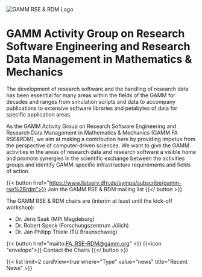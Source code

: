 
![GAMM RSE & RDM Logo](img/Logo.png)

# GAMM Activity Group on Research Software Engineering and Research Data Management in Mathematics & Mechanics

The development of research software and the handling of research data has been essential for many areas within the fields of the GAMM for decades and ranges from simulation scripts and data to accompany publications to extensive software libraries and petabytes of data for specific application areas.

As the GAMM Activity Group on Research Software Engineering and Research Data Management in Mathematics & Mechanics (GAMM FA RSE&RDM), we aim at making a contribution here by providing impetus from the perspective of computer-driven sciences. We want to give the GAMM activities in the areas of research data and research software a visible home and promote synergies in the scientific exchange between the activities groups and identify GAMM-specific infrastructure requirements and fields of action.

{{< button href="https://www.listserv.dfn.de/sympa/subscribe/gamm-rse%2Brdm">}}
Join the GAMM RSE & RDM mailing list
{{</ button >}}

The GAMM RSE & RDM chairs are  (interim at least until the kick-off workshop):

- Dr. Jens Saak (MPI Magdeburg)
- Dr. Robert Speck (Forschungszentrum Jülich)
- Dr. Jan Philipp Thiele (TU Braunschweig)

{{< button href="mailto:FA_RSE-RDM@gamm.org" >}}
{{<icon "envelope">}} Contact the Chairs
{{</ button >}}

{{< list limit=2 cardView=true where="Type" value="news" title="Recent News" >}}
